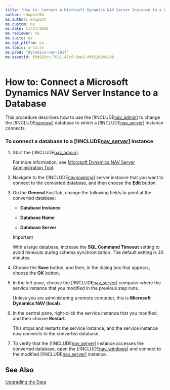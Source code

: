```yaml
---
title: "How to: Connect a Microsoft Dynamics NAV Server Instance to a Database"
author: edupont04
ms.author: edupont
ms.custom: na
ms.date: 11/24/2016
ms.reviewer: na
ms.suite: na
ms.tgt_pltfrm: na
ms.topic: article
ms.prod: "dynamics-nav-2017"
ms.assetid: f98926cc-7881-47cf-9ee3-4fd526d4c200
---
```


# How to: Connect a Microsoft Dynamics NAV Server Instance to a Database
This procedure describes how to use the [!INCLUDE[nav_admin](includes/nav_admin_md.md)] to change the [!INCLUDE[navnow](includes/navnow_md.md)] database to which a [!INCLUDE[nav_server](includes/nav_server_md.md)] instance connects.  

### To connect a database to a [!INCLUDE[nav_server](includes/nav_server_md.md)] instance  

1.  Start the [!INCLUDE[nav_admin](includes/nav_admin_md.md)].  

     For more information, see [Microsoft Dynamics NAV Server Administration Tool](Microsoft-Dynamics-NAV-Server-Administration-Tool.md).  

2.  Navigate to the [!INCLUDE[navnowlong](includes/navnowlong_md.md)] server instance that you want to connect to the converted database, and then choose the **Edit** button.  

3.  On the **General** FastTab, change the following fields to point at the converted database:  

    -   **Database Instance**  

    -   **Database Name**  

    -   **Database Server**  

    > [!IMPORTANT]  
    >  With a large database, increase the **SQL Command Timeout** setting to avoid timeouts during schema synchronization. The default setting is 30 minutes.  

4.  Choose the **Save** button, and then, in the dialog box that appears, choose the **OK** button.  

5.  In the left pane, choose the [!INCLUDE[nav_server](includes/nav_server_md.md)] computer where the service instance that you modified in the previous step runs.  

     Unless you are administering a remote computer, this is **Microsoft Dynamics NAV \(local\)**.  

6.  In the central pane, right-click the service instance that you modified, and then choose **Restart**.  

     This stops and restarts the service instance, and the service instance now connects to the converted database.  

7.  To verify that the [!INCLUDE[nav_server](includes/nav_server_md.md)] instance accesses the converted database, open the [!INCLUDE[nav_windows](includes/nav_windows_md.md)] and connect to the modified [!INCLUDE[nav_server](includes/nav_server_md.md)] instance.  

## See Also  
[Upgrading the Data](Upgrading-the-Data.md)  
